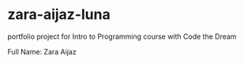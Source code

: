 # zara-aijaz-luna

portfolio project for Intro to Programming course with Code the Dream

Full Name: Zara Aijaz
